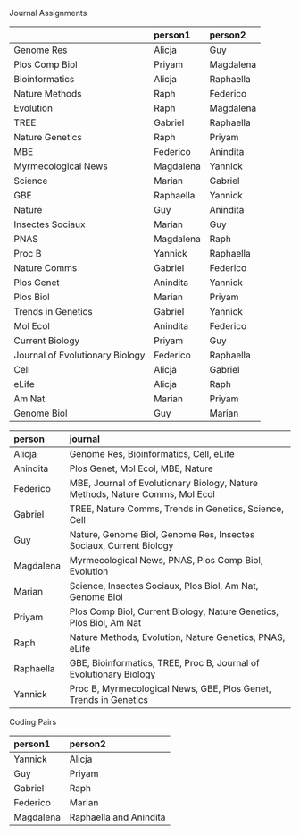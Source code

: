 Journal Assignments




|                                |person1   |person2   |
|:-------------------------------|:---------|:---------|
|Genome Res                      |Alicja    |Guy       |
|Plos Comp Biol                  |Priyam    |Magdalena |
|Bioinformatics                  |Alicja    |Raphaella |
|Nature Methods                  |Raph      |Federico  |
|Evolution                       |Raph      |Magdalena |
|TREE                            |Gabriel   |Raphaella |
|Nature Genetics                 |Raph      |Priyam    |
|MBE                             |Federico  |Anindita  |
|Myrmecological News             |Magdalena |Yannick   |
|Science                         |Marian    |Gabriel   |
|GBE                             |Raphaella |Yannick   |
|Nature                          |Guy       |Anindita  |
|Insectes Sociaux                |Marian    |Guy       |
|PNAS                            |Magdalena |Raph      |
|Proc B                          |Yannick   |Raphaella |
|Nature Comms                    |Gabriel   |Federico  |
|Plos Genet                      |Anindita  |Yannick   |
|Plos Biol                       |Marian    |Priyam    |
|Trends in Genetics              |Gabriel   |Yannick   |
|Mol Ecol                        |Anindita  |Federico  |
|Current Biology                 |Priyam    |Guy       |
|Journal of Evolutionary Biology |Federico  |Raphaella |
|Cell                            |Alicja    |Gabriel   |
|eLife                           |Alicja    |Raph      |
|Am Nat                          |Marian    |Priyam    |
|Genome Biol                     |Guy       |Marian    |




|person    |journal                                                                      |
|:---------|:----------------------------------------------------------------------------|
|Alicja    |Genome Res, Bioinformatics, Cell, eLife                                      |
|Anindita  |Plos Genet, Mol Ecol, MBE, Nature                                            |
|Federico  |MBE, Journal of Evolutionary Biology, Nature Methods, Nature Comms, Mol Ecol |
|Gabriel   |TREE, Nature Comms, Trends in Genetics, Science, Cell                        |
|Guy       |Nature, Genome Biol, Genome Res, Insectes Sociaux, Current Biology           |
|Magdalena |Myrmecological News, PNAS, Plos Comp Biol, Evolution                         |
|Marian    |Science, Insectes Sociaux, Plos Biol, Am Nat, Genome Biol                    |
|Priyam    |Plos Comp Biol, Current Biology, Nature Genetics, Plos Biol, Am Nat          |
|Raph      |Nature Methods, Evolution, Nature Genetics, PNAS, eLife                      |
|Raphaella |GBE, Bioinformatics, TREE, Proc B, Journal of Evolutionary Biology           |
|Yannick   |Proc B, Myrmecological News, GBE, Plos Genet, Trends in Genetics             |




Coding Pairs




|person1   |person2                |
|:---------|:----------------------|
|Yannick   |Alicja                 |
|Guy       |Priyam                 |
|Gabriel   |Raph                   |
|Federico  |Marian                 |
|Magdalena |Raphaella and Anindita |




